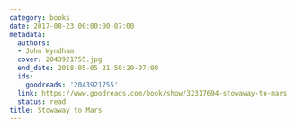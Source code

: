```yaml
---
category: books
date: 2017-08-23 00:00:00-07:00
metadata:
  authors:
  - John Wyndham
  cover: 2043921755.jpg
  end_date: 2018-05-05 21:50:20-07:00
  ids:
    goodreads: '2043921755'
  link: https://www.goodreads.com/book/show/32317694-stowaway-to-mars
  status: read
title: Stowaway to Mars
---
```

